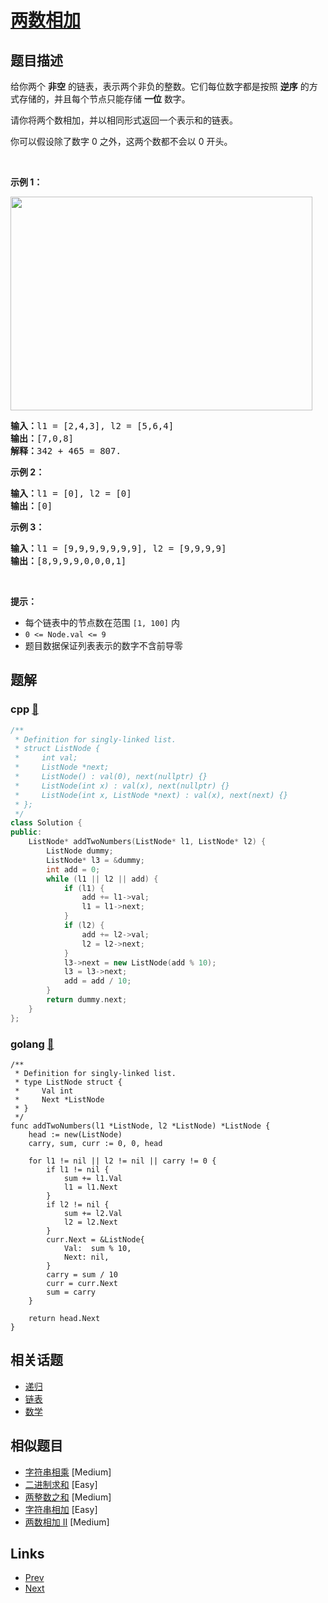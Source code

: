 
# [两数相加](https://leetcode-cn.com/problems/add-two-numbers)

## 题目描述

<p>给你两个 <strong>非空</strong> 的链表，表示两个非负的整数。它们每位数字都是按照 <strong>逆序</strong> 的方式存储的，并且每个节点只能存储 <strong>一位</strong> 数字。</p>

<p>请你将两个数相加，并以相同形式返回一个表示和的链表。</p>

<p>你可以假设除了数字 0 之外，这两个数都不会以 0 开头。</p>

<p> </p>

<p><strong>示例 1：</strong></p>
<img alt="" src="https://assets.leetcode-cn.com/aliyun-lc-upload/uploads/2021/01/02/addtwonumber1.jpg" style="width: 483px; height: 342px;" />
<pre>
<strong>输入：</strong>l1 = [2,4,3], l2 = [5,6,4]
<strong>输出：</strong>[7,0,8]
<strong>解释：</strong>342 + 465 = 807.
</pre>

<p><strong>示例 2：</strong></p>

<pre>
<strong>输入：</strong>l1 = [0], l2 = [0]
<strong>输出：</strong>[0]
</pre>

<p><strong>示例 3：</strong></p>

<pre>
<strong>输入：</strong>l1 = [9,9,9,9,9,9,9], l2 = [9,9,9,9]
<strong>输出：</strong>[8,9,9,9,0,0,0,1]
</pre>

<p> </p>

<p><strong>提示：</strong></p>

<ul>
	<li>每个链表中的节点数在范围 <code>[1, 100]</code> 内</li>
	<li><code>0 <= Node.val <= 9</code></li>
	<li>题目数据保证列表表示的数字不含前导零</li>
</ul>


## 题解

### cpp [🔗](add-two-numbers.cpp) 
```cpp
/**
 * Definition for singly-linked list.
 * struct ListNode {
 *     int val;
 *     ListNode *next;
 *     ListNode() : val(0), next(nullptr) {}
 *     ListNode(int x) : val(x), next(nullptr) {}
 *     ListNode(int x, ListNode *next) : val(x), next(next) {}
 * };
 */
class Solution {
public:
    ListNode* addTwoNumbers(ListNode* l1, ListNode* l2) {
        ListNode dummy;
        ListNode* l3 = &dummy;
        int add = 0;
        while (l1 || l2 || add) {
            if (l1) {
                add += l1->val;
                l1 = l1->next;
            }
            if (l2) {
                add += l2->val;
                l2 = l2->next;
            }
            l3->next = new ListNode(add % 10);
            l3 = l3->next;
            add = add / 10; 
        }
        return dummy.next;
    }
};
```
### golang [🔗](add-two-numbers.go) 
```golang
/**
 * Definition for singly-linked list.
 * type ListNode struct {
 *     Val int
 *     Next *ListNode
 * }
 */
func addTwoNumbers(l1 *ListNode, l2 *ListNode) *ListNode {
	head := new(ListNode)
	carry, sum, curr := 0, 0, head

	for l1 != nil || l2 != nil || carry != 0 {
		if l1 != nil {
			sum += l1.Val
			l1 = l1.Next
		}
		if l2 != nil {
			sum += l2.Val
			l2 = l2.Next
		}
		curr.Next = &ListNode{
			Val:  sum % 10,
			Next: nil,
		}
		carry = sum / 10
		curr = curr.Next
		sum = carry
	}

	return head.Next
}

```


## 相关话题

- [递归](../../tags/recursion.md) 
- [链表](../../tags/linked-list.md) 
- [数学](../../tags/math.md) 


## 相似题目

- [字符串相乘](../multiply-strings/README.md)  [Medium] 
- [二进制求和](../add-binary/README.md)  [Easy] 
- [两整数之和](../sum-of-two-integers/README.md)  [Medium] 
- [字符串相加](../add-strings/README.md)  [Easy] 
- [两数相加 II](../add-two-numbers-ii/README.md)  [Medium] 


## Links

- [Prev](../two-sum/README.md) 
- [Next](../longest-substring-without-repeating-characters/README.md) 

